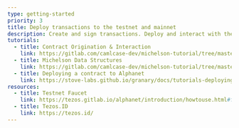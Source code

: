 ```yaml
---
type: getting-started
priority: 3
title: Deploy transactions to the testnet and mainnet
description: Create and sign transactions. Deploy and interact with the contracts that you’ve created.
tutorials:
  - title: Contract Origination & Interaction
    link: https://gitlab.com/camlcase-dev/michelson-tutorial/tree/master/03
  - title: Michelson Data Structures
    link: https://gitlab.com/camlcase-dev/michelson-tutorial/tree/master/04
  - title: Deploying a contract to Alphanet
    link: https://stove-labs.github.io/granary/docs/tutorials-deploying-a-tezos-smart-contract-to-alphanet
resources:
  - title: Testnet Faucet
    link: https://tezos.gitlab.io/alphanet/introduction/howtouse.html#faucet
  - title: Tezos.ID
    link: https://tezos.id/
---
```

